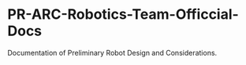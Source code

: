 # PR-ARC-Robotics-Team-Officcial-Docs
Documentation of Preliminary Robot Design and Considerations.
